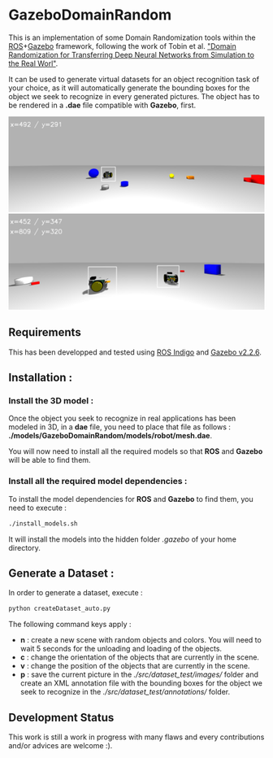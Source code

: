 # GazeboDomainRandom

This is an implementation of some Domain Randomization tools within the [ROS](https://www.ros.rg)+[Gazebo](https://gazebosim.org) framework, following the work of Tobin et al. ["Domain  Randomization  for  Transferring  Deep  Neural  Networks  from Simulation  to  the  Real  Worl"](https://arxiv.org/abs/1703.06907).

It can be used to generate virtual datasets for an object recognition task of your choice, as it will automatically generate the bounding boxes for the object we seek to recognize in every generated pictures. The object has to be rendered in a **.dae** file compatible with **Gazebo**, first.

![sample](/doc/images/sample.png)
![sample1](/doc/images/sample1.png)

## Requirements

This has been developped and tested using [ROS Indigo](http://wiki.ros.org/indigo/Installation) and [Gazebo v2.2.6](http://gazebosim.org/download).

## Installation :

### Install the 3D model :

Once the object you seek to recognize in real applications has been modeled in 3D, in a __dae__ file, you need to place that file as follows : **./models/GazeboDomainRandom/models/robot/mesh.dae**.

You will now need to install all the required models so that **ROS** and **Gazebo** will be able to find them.

### Install all the required model dependencies :

To install the model dependencies for **ROS** and **Gazebo** to find them, you need to execute :
```bash
./install_models.sh
```
It will install the models into the hidden folder _.gazebo_ of your home directory.

## Generate a Dataset :

In order to generate a dataset, execute :
```bash
python createDataset_auto.py
```
The following command keys apply :
* __n__ : create a new scene with random objects and colors. You will need to wait 5 seconds for the unloading and loading of the objects.
* __c__ : change the orientation of the objects that are currently in the scene.
* __v__ : change the position of the objects that are currently in the scene.
* __p__ : save the current picture in the _./src/dataset_test/images/_ folder and create an XML annotation file with the bounding boxes for the object we seek to recognize in the _./src/dataset_test/annotations/_ folder.

## Development Status

This work is still a work in progress with many flaws and every contributions and/or advices are welcome :).
